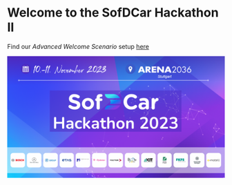 # Welcome to the SofDCar Hackathon II

Find our *Advanced Welcome Scenario* setup [here](https://sofdcar-hackathon-ii.github.io/setup/)

![banner](hackathon_banner.png)

